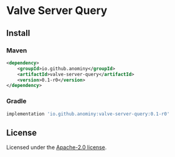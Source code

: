 # Valve Server Query
## Install
### Maven
```xml
<dependency>
    <groupId>io.github.anominy</groupId>
    <artifactId>valve-server-query</artifactId>
    <version>0.1-r0</version>
</dependency>
```
### Gradle
```groovy
implementation 'io.github.anominy:valve-server-query:0.1-r0'
```

## License
Licensed under the [Apache-2.0 license](./LICENSE).
